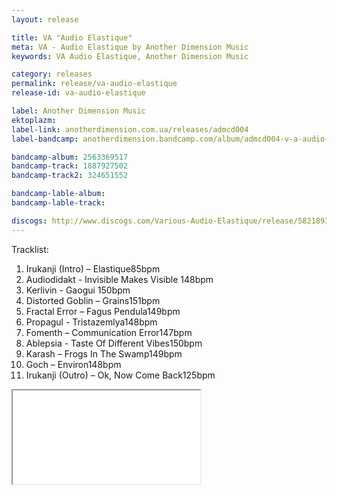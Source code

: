 ```yaml
---
layout: release

title: VA "Audio Elastique"
meta: VA - Audio Elastique by Another Dimension Music
keywords: VA Audio Elastique, Another Dimension Music

category: releases
permalink: release/va-audio-elastique
release-id: va-audio-elastique

label: Another Dimension Music
ektoplazm: 
label-link: anotherdimension.com.ua/releases/admcd004
label-bandcamp: anotherdimension.bandcamp.com/album/admcd004-v-a-audio-elastique-sale

bandcamp-album: 2563369517
bandcamp-track: 1887927502
bandcamp-track2: 324651552

bandcamp-lable-album: 
bandcamp-lable-track: 

discogs: http://www.discogs.com/Various-Audio-Elastique/release/5821893
---
```


Tracklist:

01. Irukanji (Intro) – Elastique85bpm
02. Audiodidakt - Invisible Makes Visible 148bpm
03. Kerlivin - Gaogui 150bpm
04. Distorted Goblin – Grains151bpm
05. Fractal Error – Fagus Pendula149bpm
06. Propagul - Tristazemlya148bpm
07. Fomenth – Communication Error147bpm
08. Ablepsia - Taste Of Different Vibes150bpm
09. Karash – Frogs In The Swamp149bpm
10. Goch – Environ148bpm
11. Irukanji (Outro) – Ok, Now Come Back125bpm

<div class="embed-responsive embed-responsive-4by3">
	<iframe class="embed-responsive-item" src="//coub.com/embed/3hy04?muted=false&autostart=false&originalSize=false&hideTopBar=false&startWithHD=true"></iframe>
</div>
